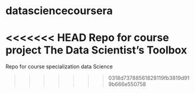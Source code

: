 # datasciencecoursera
<<<<<<< HEAD
Repo for course project The Data Scientist’s Toolbox
=======
Repo for course specialization data Science
>>>>>>> 0318d73788561828119fb3819d919b666e550758
